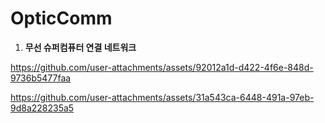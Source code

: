 # OpticComm
1. **무선 슈퍼컴퓨터 연결 네트워크**

https://github.com/user-attachments/assets/92012a1d-d422-4f6e-848d-9736b5477faa

https://github.com/user-attachments/assets/31a543ca-6448-491a-97eb-9d8a228235a5
